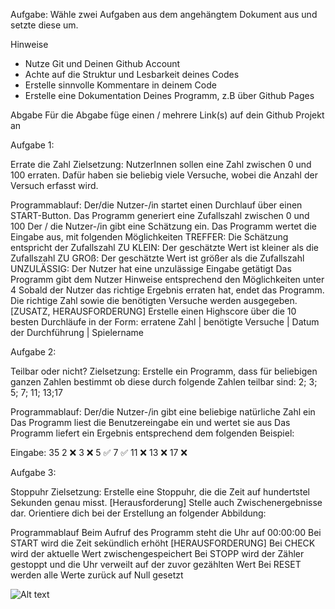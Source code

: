 Aufgabe:
Wähle zwei Aufgaben aus dem angehängtem Dokument aus und setzte diese um.

Hinweise

- Nutze Git und Deinen Github Account
- Achte auf die Struktur und Lesbarkeit deines Codes
- Erstelle sinnvolle Kommentare in deinem Code
- Erstelle eine Dokumentation Deines Programm, z.B über Github Pages

Abgabe
Für die Abgabe füge einen / mehrere Link(s) auf dein Github Projekt an

Aufgabe 1:

Errate die Zahl
Zielsetzung: NutzerInnen sollen eine Zahl zwischen 0 und 100 erraten. Dafür haben sie beliebig viele Versuche, wobei die Anzahl der Versuch erfasst wird.

Programmablauf:
Der/die Nutzer-/in startet einen Durchlauf über einen START-Button.
Das Programm generiert eine Zufallszahl zwischen 0 und 100
Der / die Nutzer-/in gibt eine Schätzung ein.
Das Programm wertet die Eingabe aus, mit folgenden Möglichkeiten
TREFFER: Die Schätzung entspricht der Zufallszahl
ZU KLEIN: Der geschätzte Wert ist kleiner als die Zufallszahl
ZU GROß: Der geschätzte Wert ist größer als die Zufallszahl
UNZULÄSSIG: Der Nutzer hat eine unzulässige Eingabe getätigt
Das Programm gibt dem Nutzer Hinweise entsprechend den Möglichkeiten unter 4
Sobald der Nutzer das richtige Ergebnis erraten hat, endet das Programm. Die richtige Zahl sowie die benötigten Versuche werden ausgegeben.
[ZUSATZ, HERAUSFORDERUNG] Erstelle einen Highscore über die 10 besten Durchläufe in der Form:
erratene Zahl | benötigte Versuche | Datum der Durchführung | Spielername

Aufgabe 2:

Teilbar oder nicht?
Zielsetzung: Erstelle ein Programm, dass für beliebigen ganzen Zahlen bestimmt ob diese durch folgende Zahlen teilbar sind: 2; 3; 5; 7; 11; 13;17

Programmablauf:
Der/die Nutzer-/in gibt eine beliebige natürliche Zahl ein
Das Programm liest die Benutzereingabe ein und wertet sie aus
Das Programm liefert ein Ergebnis entsprechend dem folgenden Beispiel:

Eingabe: 35
2 ❌
3 ❌
5 ✅
7 ✅
11 ❌
13 ❌
17 ❌

Aufgabe 3:

Stoppuhr
Zielsetzung:
Erstelle eine Stoppuhr, die die Zeit auf hundertstel Sekunden genau misst.
[Herausforderung] Stelle auch Zwischenergebnisse dar.
Orientiere dich bei der Erstellung an folgender Abbildung:

Programmablauf
Beim Aufruf des Programm steht die Uhr auf 00:00:00
Bei START wird die Zeit sekündlich erhöht
[HERAUSFORDERUNG] Bei CHECK wird der aktuelle Wert zwischengespeichert
Bei STOPP wird der Zähler gestoppt und die Uhr verweilt auf der zuvor gezählten Wert
Bei RESET werden alle Werte zurück auf Null gesetzt

![Alt text](/uebungsaufgaben/%C3%9CA-30-11-22/img/Screenshot%202022-11-30%20095700.png)
